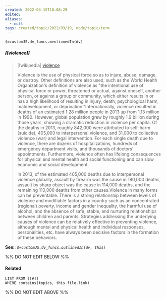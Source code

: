 ```yaml
---
created: 2022-03-19T18:08:29 
edited: 
aliases:
  - null
tags: created/topic/2022/03/19, node/topic/term
---
```

`$=customJS.dv_funcs.mentionedIn(dv)`

##### <s class="topic-title">[[violence]]</s>

> [!wikipedia] [violence](https://en.wikipedia.org/wiki/Violence)
> 
> Violence is the use of physical force so as to injure, abuse, damage, or destroy. Other definitions are also used, such as the World Health Organization's definition of violence as "the intentional use of physical force or power, threatened or actual, against oneself, another person, or against a group or community, which either results in or has a high likelihood of resulting in injury, death, psychological harm, maldevelopment, or deprivation."Internationally, violence resulted in deaths of an estimated 1.28 million people in 2013 up from 1.13 million in 1990. However, global population grew by roughly 1.9 billion during those years, showing a dramatic reduction in violence per capita. Of the deaths in 2013, roughly 842,000 were attributed to self-harm (suicide), 405,000 to interpersonal violence, and 31,000 to collective violence (war) and legal intervention. For each single death due to violence, there are dozens of hospitalizations, hundreds of emergency department visits, and thousands of doctors' appointments. Furthermore, violence often has lifelong consequences for physical and mental health and social functioning and can slow economic and social development.
> 
> In 2013, of the estimated 405,000 deaths due to interpersonal violence globally, assault by firearm was the cause in 180,000 deaths, assault by sharp object was the cause in 114,000 deaths, and the remaining 110,000 deaths from other causes.Violence in many forms can be preventable. There is a strong relationship between levels of violence and modifiable factors in a country such as an concentrated (regional) poverty, income and gender inequality, the harmful use of alcohol, and the absence of safe, stable, and nurturing relationships between children and parents. Strategies addressing the underlying causes of violence can be relatively effective in preventing violence, although mental and physical health and individual responses, personalities, etc. have always been decisive factors in the formation of these behaviors.
>


**See**::
*`$=customJS.dv_funcs.outlinedIn(dv, this)`*

%% DO NOT EDIT BELOW %%

#### Related 

```dataview
LIST FROM [[#]]
WHERE contains(topics, this.file.link)
```
%% DO NOT EDIT ABOVE %%
